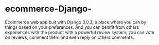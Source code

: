 # ecommerce-Django-
Ecommerce web app buit with Django 3.0.3, a place where you can by things based on your preferences. 
And you can benifit from others experiences with the product with a powerful review system, you can 
vote on reviews, comment them and even reply on others comments.  
